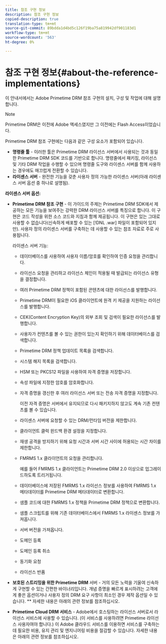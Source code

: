 ```yaml
---
title: 참조 구현 정보
description: 참조 구현 정보
copied-description: true
translation-type: tm+mt
source-git-commit: 89bdda1d4bd5c126f19ba75a819942df901183d1
workflow-type: tm+mt
source-wordcount: '563'
ht-degree: 0%

---
```



# 참조 구현 정보{#about-the-reference-implementations}

이 안내서에서는 Adobe Primetime DRM 참조 구현의 설치, 구성 및 작업에 대해 설명합니다.

>[!NOTE]
>
>Primetime DRM은 이전에 Adobe 액세스였지만 그 이전에는 Flash Access이었습니다.

Primetime DRM 참조 구현에는 다음과 같은 구성 요소가 포함되어 있습니다.

* **명령줄 툴**  - 이러한 툴은 Primetime DRM 라이선스 서버에서 사용되는 것과 동일한 Primetime DRM SDK 코드를 기반으로 합니다. 명령줄에서 패키징, 라이선스 및 기타 DRM 작업을 수행할 수 있으며 명령줄 도구와 라이센스 서버를 함께 사용하는 경우에도 매끄럽게 전환할 수 있습니다.
* **라이센스 서버**  - 완전한 기능을 갖춘 사용자 정의 가능한 라이센스 서버(아래 라이센스 서버 옵션 중 하나로 설명됨).

**라이센스 서버 옵션:**

* **Primetime DRM 참조 구현**  - 이 가이드의 주제는 Primetime DRM SDK에서 제공하는 모든 기능을 보여주는 강력한 DRM 라이선스 서버를 특징으로 합니다. 이 구현은 코드 작성을 위한 소스 코드와 지침과 함께 제공됩니다. 이 구현은 있는 그대로 사용할 수 없습니다(신속하게 배포할 수 있는 [!DNL .war] 파일이 포함되어 있지만). 사용자 정의 라이센스 서버를 구축하는 데 사용할 수 있는 참조 자료로 주로 사용됩니다.

   라이센스 서버 기능:

   * 데이터베이스를 사용하여 사용자 이름/암호를 확인하여 인증 요청을 관리합니다.
   * 라이선스 요청을 관리하고 라이선스 체인이 적용될 때 발급되는 라이선스 유형을 결정합니다.
   * 여러 Primetime DRM 정책이 포함된 콘텐츠에 대한 라이선스를 발행합니다.
   * Primetime DRM이 필요한 iOS 클라이언트에 원격 키 제공을 지원하는 라이선스를 발행합니다.
   * CEK(Content Encryption Key)의 외부 조회 및 검색이 필요한 라이선스를 발행합니다.
   * 사용자가 컨텐츠를 볼 수 있는 권한이 있는지 확인하기 위해 데이터베이스를 검색합니다.
   * Primetime DRM 정책 업데이트 목록을 검색합니다.
   * 시스템 해지 목록을 검색합니다.
   * HSM 또는 PKCS12 파일을 사용하여 자격 증명을 저장합니다.
   * 속성 파일에 지정한 암호를 암호화합니다.
   * 자격 증명을 갱신한 후 여러 라이선스 서버 또는 전송 자격 증명을 지정합니다.

      이전 자격 증명은 서버에서 유지되므로 다시 패키지하지 않고도 계속 기존 컨텐츠를 볼 수 있습니다.
   * 라이센스 서버에 요청할 수 있는 DRM/런타임 버전을 제한합니다.
   * 클라이언트 클럭 윈드백 환경 설정을 지정합니다.
   * 재생 공격을 방지하기 위해 요청 시간과 서버 시간 사이에 허용되는 시간 차이를 제한합니다.
   * FMRMS 1.x 클라이언트의 요청을 관리합니다.

      예를 들어 FMRMS 1.x 클라이언트는 Primetime DRM 2.0 이상으로 업그레이드하도록 트리거됩니다.
   * 데이터베이스에 저장된 FMRMS 1.x 라이선스 정보를 사용하여 FMRMS 1.x 메타데이터를 Primetime DRM 메타데이터로 변환합니다.
   * 샘플 코드에 대한 FMRMS 1.x 정책을 Primetime DRM 정책으로 변환합니다.
   * 샘플 스크립트를 위해 기존 데이터베이스에서 FMRMS 1.x 라이센스 정보를 가져옵니다.
   * 서버 버전을 가져옵니다.
   * 도메인 등록
   * 도메인 등록 취소
   * 동기화 요청
   * 라이선스 반품

* **보호된 스트리밍을 위한 Primetime DRM**  서버 - 거의 모든 노력을 기울여 신속하게 구현할 수 있는 간편한 바이너리입니다. 개념 증명을 빠르게 표시하려는 고객에게 좋은 옵션이거나 사용자 정의 DRM 요구 사항이 최소인 경우 제작 옵션일 수 있습니다. ** 자세한 내용은 아래의 관련 정보를 참조하십시오.

* **Primetime Cloud DRM 서비스**  - Adobe에서 호스팅하는 라이선스 서버로서 라이선스 서비스에 사용할 수 있습니다. (이 서비스를 사용하려면 Primetime 라이선스 사용자여야 합니다.) 이 Adobe 클라우드 서비스를 이용하면 서비스를 구축하는 데 필요한 비용, 유지 관리 및 엔지니어링 비용을 절감할 수 있습니다. 자세한 내용은 아래의 관련 정보를 참조하십시오.

